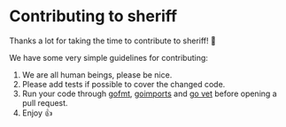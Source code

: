 # Contributing to sheriff

Thanks a lot for taking the time to contribute to sheriff! 🎉

We have some very simple guidelines for contributing:

1. We are all human beings, please be nice.
2. Please add tests if possible to cover the changed code.
3. Run your code through [gofmt](https://golang.org/pkg/fmt/), [goimports](https://godoc.org/golang.org/x/tools/cmd/goimports) and [go vet](https://golang.org/cmd/vet/) before opening a pull request.
4. Enjoy 👍
